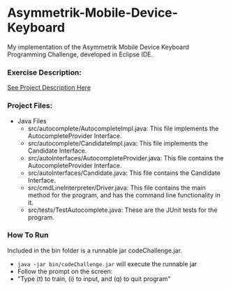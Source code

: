 # Asymmetrik-Mobile-Device-Keyboard
My implementation of the Asymmetrik Mobile Device Keyboard Programming Challenge, developed in Eclipse IDE.


### Exercise Description:
[See Project Description Here](https://asymmetrik.com/programming-challenges/)

### Project Files:
- Java Files
  - src/autocomplete/AutocompleteImpl.java: This file implements the AutocompleteProvider Interface.
  - src/autocomplete/CandidateImpl.java: This file implements the Candidate Interface.
  - src/autoInterfaces/AutocompleteProvider.java: This file contains the AutocompleteProvider Interface.
  - src/autoInterfaces/Candidate.java: This file contains the Candidate Interface.
  - src/cmdLineInterpreter/Driver.java: This file contains the main method for the program, and has the command line functionality in it.
  - src/tests/TestAutocomplete.java: These are the JUnit tests for the program.
  
### How To Run
Included in the bin folder is a runnable jar codeChallenge.jar.
 - ``java -jar bin/codeChallenge.jar`` will execute the runnable jar
 - Follow the prompt on the screen:
 - "Type (t) to train, (i) to input, and (q) to quit program"
